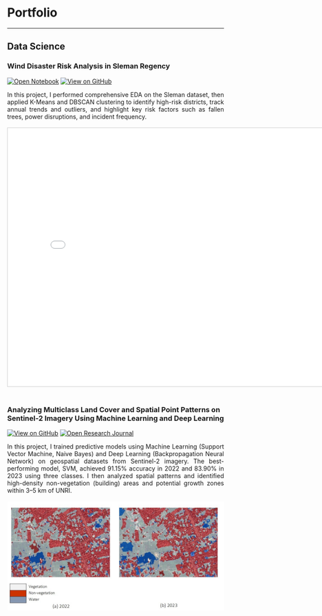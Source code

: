 # Portfolio
---
## Data Science

### Wind Disaster Risk Analysis in Sleman Regency

[![Open Notebook](https://img.shields.io/badge/Jupyter-Open_Notebook-blue?logo=Jupyter)](projects/wind-disaster-risk.html)
[![View on GitHub](https://img.shields.io/badge/GitHub-View_on_GitHub-blue?logo=GitHub)]([https://github.com/munafaizatun/wind-risk-analysis](https://github.com/munafaizatun/wind-risk-analysis/blob/main/wind-disaster-risk.ipynb))

<div style="text-align: justify">In this project, I performed comprehensive EDA on the Sleman dataset, then applied K-Means and DBSCAN clustering to identify high-risk districts, track annual trends and outliers, and highlight key risk factors such as fallen trees, power disruptions, and incident frequency.</div>
<br>
<center>
<iframe src="{{ '/projects/wind_risk_map.html' | relative_url }}" width="800" height="600" style="border:1px solid #ccc;"></iframe>
</center>
<br>

### Analyzing Multiclass Land Cover and Spatial Point Patterns on Sentinel-2 Imagery Using Machine Learning and Deep Learning

[![View on GitHub](https://img.shields.io/badge/GitHub-View_on_GitHub-blue?logo=GitHub)](https://github.com/munafaizatun/Land-Use-Classification)
[![Open Research Journal](https://img.shields.io/badge/PDF-Open_Research_Journal-blue?logo=adobe-acrobat-reader&logoColor=white)](https://journal.ummat.ac.id/index.php/jtam/article/view/29683)

<div style="text-align: justify">In this project, I trained predictive models using Machine Learning (Support Vector Machine, Naive Bayes) and Deep Learning (Backpropagation Neural Network) on geospatial datasets from Sentinel-2 imagery. The best-performing model, SVM, achieved 91.15% accuracy in 2022 and 83.90% in 2023 using three classes. I then analyzed spatial patterns and identified high-density non-vegetation (building) areas and potential growth zones within 3–5 km of UNRI.</div>
<br>
<center><img src="images/classification.jpg"/></center>
<br>

